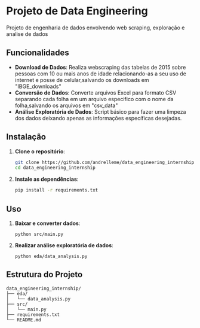 # Projeto de Data Engineering

Projeto de engenharia de dados envolvendo web scraping, exploração e analise de dados 

## Funcionalidades

- **Download de Dados**: Realiza webscraping das tabelas de 2015 sobre pessoas com 10 ou mais anos de idade relacionando-as a seu uso de internet e posse de celular,salvando os downloads em "IBGE_downloads"
- **Conversão de Dados**: Converte arquivos Excel para formato CSV separando cada folha em um arquivo especifico com o nome da folha,salvando os arquivos em "csv_data"
- **Análise Exploratória de Dados**: Script básico para fazer uma limpeza dos dados deixando apenas as informações específicas desejadas.

## Instalação

1. **Clone o repositório**:
    ```bash
    git clone https://github.com/andrelleme/data_engineering_internship.git
    cd data_engineering_internship
    ```

2. **Instale as dependências**:
    ```bash
    pip install -r requirements.txt
    ```

## Uso

1. **Baixar e converter dados**:
    ```
    python src/main.py
    ```

2. **Realizar análise exploratória de dados**:
    ```
    python eda/data_analysis.py
    ```

## Estrutura do Projeto

```plaintext
data_engineering_internship/
├── eda/
│   └── data_analysis.py
├── src/
│   └── main.py
├── requirements.txt
└── README.md
